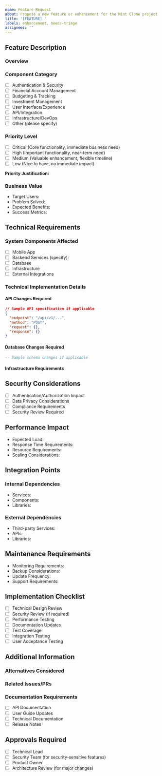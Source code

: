 ```yaml
---
name: Feature Request
about: Propose a new feature or enhancement for the Mint Clone project
title: '[FEATURE] '
labels: enhancement, needs-triage
assignees: ''
---
```


## Feature Description
### Overview
<!-- Provide a clear and concise description of the proposed feature -->

### Component Category
<!-- Select the primary component category this feature belongs to -->
- [ ] Authentication & Security
- [ ] Financial Account Management
- [ ] Budgeting & Tracking
- [ ] Investment Management
- [ ] User Interface/Experience
- [ ] API/Integration
- [ ] Infrastructure/DevOps
- [ ] Other (please specify)

### Priority Level
<!-- Select the appropriate priority level and provide justification -->
- [ ] Critical (Core functionality, immediate business need)
- [ ] High (Important functionality, near-term need)
- [ ] Medium (Valuable enhancement, flexible timeline)
- [ ] Low (Nice to have, no immediate impact)

**Priority Justification:**

### Business Value
<!-- Describe the business value and impact of this feature -->
- Target Users:
- Problem Solved:
- Expected Benefits:
- Success Metrics:

## Technical Requirements

### System Components Affected
<!-- List all system components that will be impacted -->
- [ ] Mobile App
- [ ] Backend Services (specify):
- [ ] Database
- [ ] Infrastructure
- [ ] External Integrations

### Technical Implementation Details
<!-- Provide detailed technical specifications -->

#### API Changes Required
```json
// Sample API specification if applicable
{
  "endpoint": "/api/v1/...",
  "method": "POST",
  "request": {},
  "response": {}
}
```

#### Database Changes Required
```sql
-- Sample schema changes if applicable
```

#### Infrastructure Requirements
<!-- Specify any infrastructure or scaling requirements -->

## Security Considerations
<!-- Document security implications and requirements -->
- [ ] Authentication/Authorization Impact
- [ ] Data Privacy Considerations
- [ ] Compliance Requirements
- [ ] Security Review Required

## Performance Impact
<!-- Describe performance implications -->
- Expected Load:
- Response Time Requirements:
- Resource Requirements:
- Scaling Considerations:

## Integration Points
<!-- List all integration points and dependencies -->
### Internal Dependencies
- Services:
- Components:
- Libraries:

### External Dependencies
- Third-party Services:
- APIs:
- Libraries:

## Maintenance Requirements
<!-- Specify ongoing maintenance needs -->
- Monitoring Requirements:
- Backup Considerations:
- Update Frequency:
- Support Requirements:

## Implementation Checklist
<!-- Track implementation progress -->
- [ ] Technical Design Review
- [ ] Security Review (if required)
- [ ] Performance Testing
- [ ] Documentation Updates
- [ ] Test Coverage
- [ ] Integration Testing
- [ ] User Acceptance Testing

## Additional Information
<!-- Any other relevant information -->

### Alternatives Considered
<!-- List any alternative approaches considered -->

### Related Issues/PRs
<!-- Reference any related issues or pull requests -->

### Documentation Requirements
<!-- Specify documentation needs -->
- [ ] API Documentation
- [ ] User Guide Updates
- [ ] Technical Documentation
- [ ] Release Notes

## Approvals Required
<!-- Based on component and impact -->
- [ ] Technical Lead
- [ ] Security Team (for security-sensitive features)
- [ ] Product Owner
- [ ] Architecture Review (for major changes)